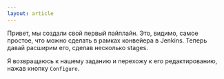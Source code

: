 ```yaml
---
layout: article
---
```

Привет, мы создали свой первый пайплайн. Это, видимо, самое простое, что можно сделать в рамках конвейера в Jenkins. Теперь давай расширим его, сделав несколько stages.

Я возвращаюсь к нашему заданию и перехожу к его редактированию, нажав кнопку `Configure`.

